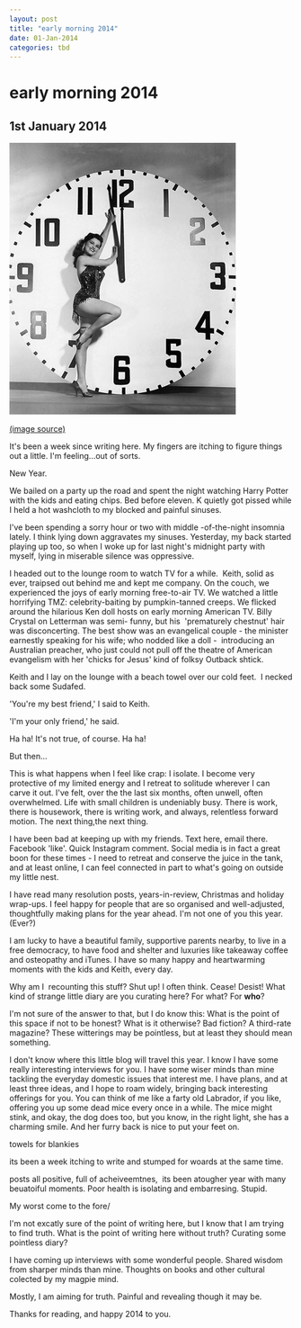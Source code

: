 ```yaml
---
layout: post
title: "early morning 2014"
date: 01-Jan-2014
categories: tbd
---
```


# early morning 2014

## 1st January 2014

<img class="photo-horiz" src="/images/2014/01/1505593_590678084320513_1165635965_n.jpg" />

<a href="https://www.facebook.com/pages/Dangerous-Minds/101990813189245">(image source)</a>

It's been a week since writing here. My fingers are itching to figure things out a little. I'm feeling...out of sorts.

New Year.

We bailed on a party up the road and spent the night watching Harry Potter with the kids and eating chips. Bed before eleven. K quietly got pissed while I held a hot washcloth to my blocked and painful sinuses.

I've been spending a sorry hour or two with middle -of-the-night insomnia lately. I think lying down aggravates my sinuses. Yesterday,   my back started playing up too, so when I woke up for last night's midnight party with myself, lying in miserable silence was oppressive.

I headed out to the lounge room to watch TV for a while.  Keith, solid as ever, traipsed out behind me and kept me company. On the couch, we experienced the joys of early morning free-to-air TV. We watched a little horrifying TMZ: celebrity-baiting by pumpkin-tanned creeps. We flicked around the hilarious Ken doll hosts on early morning American TV. Billy Crystal on Letterman was semi- funny, but his  'prematurely chestnut' hair was disconcerting. The best show was an evangelical couple - the minister earnestly speaking for his wife; who nodded like a doll -  introducing an Australian preacher, who just could not pull off the theatre of American evangelism with her 'chicks for Jesus' kind of folksy Outback shtick.

Keith and I lay on the lounge with a beach towel over our cold feet.  I necked back some Sudafed.

'You're my best friend,' I said to Keith.

'I'm your only friend,' he said.

Ha ha! It's not true, of course. Ha ha!

But then...

This is what happens when I feel like crap: I isolate. I become very protective of my limited energy and I retreat to solitude wherever I can carve it out. I've felt, over the the last six months, often unwell, often overwhelmed. Life with small children is undeniably busy. There is work, there is housework, there is writing work, and always, relentless forward motion. The next thing,the next thing.

I have been bad at keeping up with my friends. Text here, email there. Facebook 'like'. Quick Instagram comment. Social media is in fact a great boon for these times - I need to retreat and conserve the juice in the tank, and at least online, I can feel connected in part to what's going on outside my little nest.



I have read many resolution posts, years-in-review, Christmas and holiday wrap-ups. I feel happy for people that are so organised and well-adjusted, thoughtfully making plans for the year ahead. I'm not one of you this year. (Ever?)

I am lucky to have a beautiful family, supportive parents nearby, to live in a free democracy, to have food and shelter and luxuries like takeaway coffee and osteopathy and iTunes. I have so many happy and heartwarming moments with the kids and Keith, every day.



Why am I  recounting this stuff? Shut up! I often think. Cease! Desist! What kind of strange little diary are you curating here? For what? For **who**?

I'm not sure of the answer to that, but I do know this: What is the point of this space if not to be honest? What is it otherwise? Bad fiction? A third-rate magazine? These witterings may be pointless, but at least they should mean something.

I don't know where this little blog will travel this year. I know I have some really interesting interviews for you. I have some wiser minds than mine tackling the everyday domestic issues that interest me. I have plans, and at least three ideas, and I hope to roam widely, bringing back interesting offerings for you. You can think of me like a farty old Labrador, if you like, offering you up some dead mice every once in a while. The mice might stink, and okay, the dog does too, but you know, in the right light, she has a charming smile. And her furry back is nice to put your feet on.

towels for blankies

 

its been a week itching to write and stumped for woards at the same time.

 

posts all positive, full of acheiveemtnes,  its been atougher year with many beuatoiful moments. Poor health is isolating and embarresing. Stupid.

My worst come to the fore/

I'm not excatly sure of the point of writing here, but I know that I am trying to find truth. What is the point of writing here without truth? Curating some pointless diary?

I have coming up interviews with some wonderful people. Shared wisdom from sharper minds than mine. Thoughts on books and other cultural colected by my magpie mind.

Mostly, I am aiming for truth. Painful and revealing though it may be.

Thanks for reading, and happy 2014 to you.
